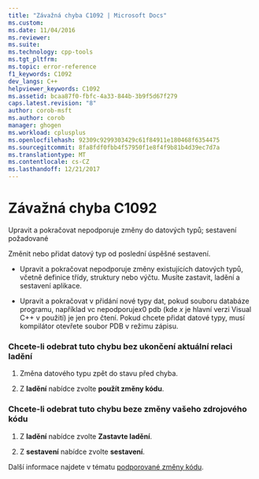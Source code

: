 ```yaml
---
title: "Závažná chyba C1092 | Microsoft Docs"
ms.custom: 
ms.date: 11/04/2016
ms.reviewer: 
ms.suite: 
ms.technology: cpp-tools
ms.tgt_pltfrm: 
ms.topic: error-reference
f1_keywords: C1092
dev_langs: C++
helpviewer_keywords: C1092
ms.assetid: bcaa87f0-fbfc-4a33-844b-3b9f5d67f279
caps.latest.revision: "8"
author: corob-msft
ms.author: corob
manager: ghogen
ms.workload: cplusplus
ms.openlocfilehash: 92309c9299303429c61f84911e180468f6354475
ms.sourcegitcommit: 8fa8fdf0fbb4f57950f1e8f4f9b81b4d39ec7d7a
ms.translationtype: MT
ms.contentlocale: cs-CZ
ms.lasthandoff: 12/21/2017
---
```

# <a name="fatal-error-c1092"></a>Závažná chyba C1092
Upravit a pokračovat nepodporuje změny do datových typů; sestavení požadované  
  
 Změnit nebo přidat datový typ od poslední úspěšné sestavení.  
  
-   Upravit a pokračovat nepodporuje změny existujících datových typů, včetně definice třídy, struktury nebo výčtu. Musíte zastavit, ladění a sestavení aplikace.  
  
-   Upravit a pokračovat v přidání nové typy dat, pokud souboru databáze programu, například vc nepodporuje*x*0 pdb (kde *x* je hlavní verzi Visual C++ v použití) je jen pro čtení. Pokud chcete přidat datové typy, musí kompilátor otevřete soubor PDB v režimu zápisu.  
  
### <a name="to-remove-this-error-without-ending-the-current-debug-session"></a>Chcete-li odebrat tuto chybu bez ukončení aktuální relaci ladění  
  
1.  Změna datového typu zpět do stavu před chyba.  
  
2.  Z **ladění** nabídce zvolte **použít změny kódu**.  
  
### <a name="to-remove-this-error-without-changing-your-source-code"></a>Chcete-li odebrat tuto chybu beze změny vašeho zdrojového kódu  
  
1.  Z **ladění** nabídce zvolte **Zastavte ladění**.  
  
2.  Z **sestavení** nabídce zvolte **sestavení**.  
  
 Další informace najdete v tématu [podporované změny kódu](/visualstudio/debugger/supported-code-changes-cpp).